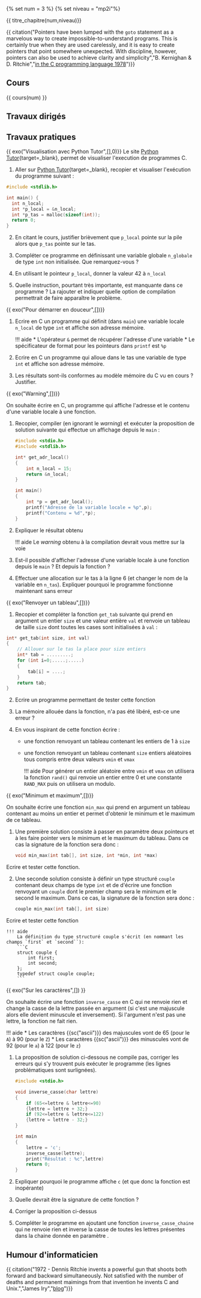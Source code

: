 {% set num = 3 %}
{% set niveau = "mp2i"%}

{{ titre_chapitre(num,niveau)}}


{{ citation("Pointers have been lumped with the `goto`  statement as a marvelous way to create impossible-to-understand programs. This is certainly true when they are used carelessly, and it is easy to create pointers that point somewhere unexpected. With discipline, however, pointers can also be used to achieve clarity and simplicity","B. Kernighan & D. Ritchie","[in the C programming language 1978](https://en.wikipedia.org/wiki/The_C_Programming_Language)")}}

## Cours

{{ cours(num) }}


## Travaux dirigés

## Travaux pratiques



{{ exo("Visualisation avec Python Tutor",[],0)}}
Le site [Python Tutor](https://pythontutor.com/c.html#mode=edit){target=_blank}, permet de visualiser l'execution de programmes C. 

1. Aller sur [Python Tutor](https://pythontutor.com/c.html#mode=edit){target=_blank}, recopier et visualiser l'exécution du programme suivant :

```C
#include <stdlib.h>

int main() {
  int n_local;
  int *p_local = &n_local;
  int *p_tas = malloc(sizeof(int));
  return 0;
}
```

2. En citant le cours, justifier brièvement que `p_local` pointe sur la pile alors que `p_tas` pointe sur le tas.

3. Compléter ce programme en définissant une variable globale `n_globale` de type `int` non initialisée. Que remarquez-vous ?

4. En utilisant le pointeur `p_local`, donner la valeur 42 à `n_local`

5. Quelle instruction, pourtant très importante, est manquante dans ce programme ? La rajouter et indiquer quelle option de compilation permettrait de faire apparaître le problème.

{{ exo("Pour démarrer en douceur",[])}}

1. Ecrire en C un programme qui définit (dans `main`) une variable locale `n_local` de type `int` et affiche son adresse mémoire.

    !!! aide
        * L'opérateur `&` permet de récupérer l'adresse d'une variable
        * Le spécificateur de format pour les pointeurs dans `printf` est `%p`

2. Ecrire en C un programme qui alloue dans le tas une variable de type `int` et affiche son adresse mémoire.

3. Les résultats sont-ils conformes au modèle mémoire du C vu en cours ? Justifier.

{{ exo("Warning",[])}}

On souhaite écrire en C, un programme qui affiche l'adresse et le contenu d'une variable locale à une fonction. 

1. Recopier, compiler (en ignorant le *warning*) et exécuter la proposition de solution suivante qui effectue un affichage depuis le `main` :

    ```C linenums="1"
    #include <stdio.h>
    #include <stdlib.h>

    int* get_adr_local()
    {
        int n_local = 15;
        return &n_local;
    }

    int main()
    {
        int *p = get_adr_local();
        printf("Adresse de la variable locale = %p",p);
        printf("Contenu = %d",*p);
    }
    ```

2. Expliquer le résultat obtenu 

    !!! aide
        Le *warning* obtenu à la compilation devrait vous mettre sur la voie

4. Est-il possible d'afficher l'adresse d'une variable locale à une fonction depuis le `main` ? Et depuis la fonction ?

3. Effectuer une allocation sur le tas à la ligne 6 (et changer le nom de la variable en `n_tas`). Expliquer pourquoi le programme fonctionne maintenant sans erreur

{{ exo("Renvoyer un tableau",[])}}

1. Recopier et compléter la fonction `get_tab` suivante qui prend en argument un entier `size` et une valeur  entière `val` et renvoie un tableau de taille `size` dont toutes les cases sont initialisées à `val` :
```C
int* get_tab(int size, int val)
{
    // Allouer sur le tas la place pour size entiers
    int* tab = .........;
    for (int i=0;.....;.....) 
    {
        tab[i] = ....;
    }
    return tab;
}
```

2. Ecrire un programme permettant de tester cette fonction

3. La mémoire allouée  dans la fonction, n'a pas été libéré, est-ce une erreur ?

3. En vous inspirant de cette fonction écrire :

    * une fonction renvoyant un tableau contenant les entiers de 1 à `size`

    * une fonction  renvoyant un tableau contenant `size` entiers aléatoires tous compris entre deux valeurs `vmin` et `vmax`

        !!! aide
            Pour générer un entier aléatoire entre `vmin` et `vmax` on utilisera la fonction `rand()` qui renvoie un entier entre 0 et une constante `RAND_MAX` puis on utilisera un modulo. 


{{ exo("Minimum et maximum",[])}}

On souhaite écrire une fonction `min_max` qui prend en argument un tableau contenant au moins un entier et permet d'obtenir le minimum et le maximum de ce tableau. 

1. Une première solution consiste à passer en paramètre deux pointeurs et à les faire pointer vers le minimum et le maximum du tableau. Dans ce cas la signature de la fonction sera donc :
    ```C
    void min_max(int tab[], int size, int *min, int *max)
    ```
Ecrire et tester cette fonction.

2. Une seconde solution consiste à définir un type structuré `couple` contenant deux champs de type `int` et de d'écrire une fonction renvoyant un `couple` dont le premier champ sera le minimum et le second le maximum. Dans ce cas, la signature de la fonction sera donc :
    ```C
    couple min_max(int tab[], int size)
    ```
Ecrire et tester cette fonction

    !!! aide
        La définition du type structuré couple s'écrit (en nommant les champs `first` et `second``):
        ```C
        struct couple {
            int first;
            int second;
        };
        typedef struct couple couple;
        ```

{{ exo("Sur les caractères",[]) }}

On souhaite écrire une fonction `inverse_casse` en C qui ne renvoie rien et change la casse de la lettre passée en argument (si c'est une majuscule alors elle devient minuscule et inversement). Si l'argument n'est pas une lettre, la fonction ne fait rien. 

!!! aide
    * Les caractères {{sc("ascii")}} des majuscules vont de 65 (pour le `A`) à 90 (pour le `Z`)
    * Les caractères {{sc("ascii")}} des minuscules vont de 92 (pour le `a`) à 122 (pour le `z`)

1. La proposition de solution ci-dessous ne compile pas, corriger les erreurs qui s'y trouvent puis exécuter le programme (les lignes problématiques sont surlignées).

    ```C hl_lines="5 7 11 13 15"
    #include <stdio.h>

    void inverse_casse(char lettre)
    {
        if (65<=lettre & lettre<=90)
        {lettre = lettre + 32;}
        if (92<=lettre & lettre<=122)
        {lettre = lettre - 32;}
    }

    int main 
    {
        lettre = 'c';
        inverse_casse(lettre);
        print("Résultat : %c",lettre)
        return 0;
    }
    ```

1. Expliquer pourquoi le programme affiche `c` (et que donc la fonction est inopérante)

2. Quelle devrait être la signature de cette fonction ?

3. Corriger la proposition ci-dessus

4. Compléter le programme en ajoutant une fonction `inverse_casse_chaine` qui ne renvoie rien et inverse la casse de toutes les lettres présentes dans la chaine donnée en paramètre    .


## Humour d'informaticien

{{ citation("1972 - Dennis Ritchie invents a powerful gun that shoots both forward and backward simultaneously. Not satisfied with the number of deaths and permanent maimings from that invention he invents C and Unix.","James Iry","[blog](http://james-iry.blogspot.com/2009/05/brief-incomplete-and-mostly-wrong.html?m=1)")}}


